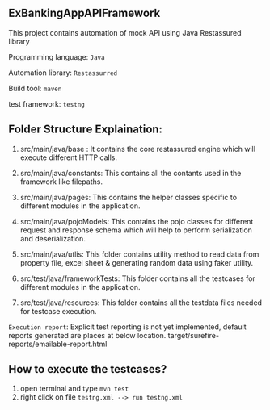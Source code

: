 ## ExBankingAppAPIFramework 
This project contains automation of mock API using Java Restassured library


Programming language: `Java`

Automation library: `Restassurred`

Build tool: `maven`

test framework: `testng`

## Folder Structure Explaination: 

1. src/main/java/base : It contains the core restassured engine which will execute different HTTP calls.

2. src/main/java/constants: This contains all the contants used in the framework like filepaths.

3. src/main/java/pages: This contains the helper classes specific to different modules in the application.

4. src/main/java/pojoModels: This contains the pojo classes for different request and response schema which will help to perform serialization and deserialization.

5. src/main/java/utlis: This folder contains utility method to read data from property file, excel sheet & generating random data using faker utility.

6. src/test/java/frameworkTests: This folder contains all the testcases for different modules in the application.

7. src/test/java/resources: This folder contains all the testdata files needed for testcase execution.





`Execution report`: Explicit test reporting is not yet implemented, default reports generated are places at below location.
                  target/surefire-reports/emailable-report.html






## How to execute the testcases? 

1. open terminal and type `mvn test`
2. right click on file `testng.xml --> run testng.xml`
